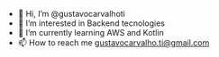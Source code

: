 - 👋 Hi, I’m @gustavocarvalhoti
- 👀 I’m interested in Backend tecnologies
- 🌱 I’m currently learning AWS and Kotlin
- 📫 How to reach me gustavocarvalho.ti@gmail.com

<!---
gustavocarvalhoti/gustavocarvalhoti is a ✨ special ✨ repository because its `README.md` (this file) appears on your GitHub profile.
You can click the Preview link to take a look at your changes.
--->
